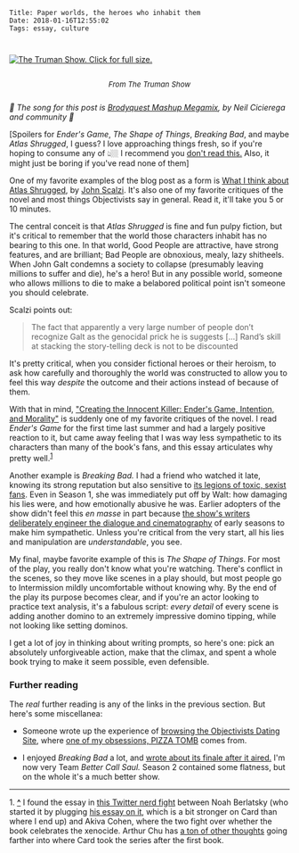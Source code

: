     Title: Paper worlds, the heroes who inhabit them
    Date: 2018-01-16T12:55:02
    Tags: essay, culture

<div class="caption-img-block" style="margin: 25px auto">
<a href="/img/2018/1/truman_show.jpg" target="blank">
  <img src="/img/2018/1/truman_show_THUMB.jpg" alt="The Truman Show. Click for full size." style="margin: 15px auto;" /></a>
<p style="font-style: italic; text-align: center; font-size: small">From <em>The Truman Show</em></p>
</div>

_🎵 The song for this post is [Brodyquest Mashup Megamix][13], by Neil Cicierega
and community 🎵_

\[Spoilers for _Ender's Game_, _The Shape of Things_, _Breaking Bad_, and maybe
_Atlas Shrugged_, I guess? I love approaching things fresh, so if you're hoping
to consume any of 👆🏼 I recommend you [don't read this.][3] Also, it might just
be boring if you've read none of them\]

One of my favorite examples of the blog post as a form is [What I think about
Atlas Shrugged][1], by [John Scalzi][7]. It's also one of my favorite critiques
of the novel and most things Objectivists say in general. Read it, it'll take
you 5 or 10 minutes.

The central conceit is that _Atlas Shrugged_ is fine and fun pulpy fiction, but
it's critical to remember that the world those characters inhabit has
no bearing to this one. In that world, Good People are attractive, have strong
features, and are brilliant; Bad People are obnoxious, mealy, lazy shitheels.
When John Galt condemns a society to collapse (presumably leaving millions to
suffer and die), he's a hero! But in any possible world, someone who allows
millions to die to make a belabored political point isn't someone you should
celebrate.

Scalzi points out:

> The fact that apparently a very large number of people don’t recognize Galt as
> the genocidal prick he is suggests [...] Rand’s skill at stacking the
> story-telling deck is not to be discounted

It's pretty critical, when you consider fictional heroes or their heroism, to
ask how carefully and thoroughly the world was constructed to allow you to feel
this way _despite_ the outcome and their actions instead of because of them.

With that in mind, ["Creating the Innocent Killer: Ender's Game, Intention, and
Morality"][2] is suddenly one of my favorite critiques of the novel. I read
_Ender's Game_ for the first time last summer and had a largely positive
reaction to it, but came away feeling that I was way less sympathetic to its 
characters than many of the book's fans, and this essay articulates why pretty
well.<sup id="place1"><a href="#footnote1">1</a></sup>

Another example is _Breaking Bad._ I had a friend who watched it late, knowing
its strong reputation but also sensitive to [its legions of toxic, sexist
fans][4]. Even in Season 1, she was immediately put off by Walt: how damaging
his lies were, and how emotionally abusive he was. Earlier adopters of the show
didn't feel this _en masse_ in part because [the show's writers deliberately
engineer the dialogue and cinematography][5] of early seasons to make him sympathetic.
Unless you're critical from the very start, all his lies and manipulation are
_understandable_, you see.

My final, maybe favorite example of this is _The Shape of Things_. For most of
the play, you really don't know what you're watching. There's conflict in the
scenes, so they move like scenes in a play should, but most people go to Intermission
mildly uncomfortable without knowing why. By the end of the play its purpose
becomes clear, and if you're an actor looking to practice text analysis, it's a
fabulous script: _every detail_ of every scene is adding another domino to an
extremely impressive domino tipping, while not looking like setting dominos.

I get a lot of joy in thinking about writing prompts, so here's one: pick an
absolutely unforgiveable action, make that the climax, and spent a whole book
trying to make it seem possible, even defensible.

### Further reading

The _real_ further reading is any of the links in the previous section. But
here's some miscellanea:

- Someone wrote up the experience of [browsing the Objectivists Dating Site][8],
  where [one of my obsessions, PIZZA TOMB][9] comes from.

- I enjoyed _Breaking Bad_ a lot, and [wrote about its finale after it
  aired.][6] I'm now very Team _Better Call Saul._ Season 2 contained some
  flatness, but on the whole it's a much better show.

---
<span id="footnote1">1.</span> <a href="#place1"><strong>^</strong></a>
I found the essay in [this Twitter nerd fight][11] between Noah Berlatsky (who
started it by plugging [his essay on it][10], which is a bit stronger on Card
than where I end up) and Akiva Cohen, where the two fight over whether the book
celebrates the xenocide. Arthur Chu has [a ton of other thoughts][12] going
farther into where Card took the series after the first book.


   [1]: https://whatever.scalzi.com/2010/10/01/what-i-think-about-atlas-shrugged/
   [2]: http://johnjosephkessel.wixsite.com/kessel-website/creating-the-innocent-killer
   [3]: https://i.imgur.com/IvL3OMe.jpg
   [4]: http://www.nytimes.com/2013/08/24/opinion/i-have-a-character-issue.html
   [5]: https://www.npr.org/sections/monkeysee/2013/09/27/224437071/point-of-view-how-so-many-rooted-for-breaking-bads-walter-white
   [6]: /2013/09/breaking-bad.html
   [7]: https://whatever.scalzi.com/about/a-brief-biography-of-john-scalzi/
   [8]: https://www.washingtoncitypaper.com/columns/the-sexist/blog/13118761/internal-affairs-how-ayn-rand-followers-rationalize-welcomed-rape
   [9]: https://twitter.com/SrPablo/status/791053729965412352
   [10]: https://www.salon.com/2013/09/19/orson_scott_cards_unconscionable_defense_of_genocide/
   [11]: https://twitter.com/nberlat/status/953093608512675840
   [12]: https://twitter.com/arthur_affect/status/953385837818920960
   [13]: https://www.youtube.com/watch?v=YqBLxzn6kcU
